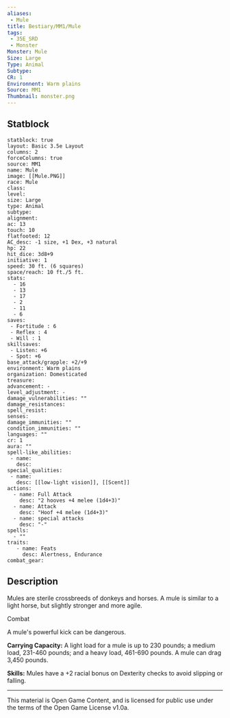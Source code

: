 ```yaml
---
aliases:
 - Mule
title: Bestiary/MM1/Mule
tags: 
 - 35E_SRD
 - Monster
Monster: Mule
Size: Large
Type: Animal
Subtype: 
CR: 1
Environnent: Warm plains
Source: MM1
Thumbnail: monster.png
---
```


## Statblock

```statblock
statblock: true
layout: Basic 3.5e Layout
columns: 2
forceColumns: true
source: MM1 
name: Mule
image: [[Mule.PNG]]
race: Mule
class: 
level: 
size: Large
type: Animal
subtype: 
alignment: 
ac: 13
touch: 10
flatfooted: 12
AC_desc: -1 size, +1 Dex, +3 natural
hp: 22
hit_dice: 3d8+9
initiative: 1
speed: 30 ft. (6 squares)
space/reach: 10 ft./5 ft.
stats:
  - 16
  - 13
  - 17
  - 2
  - 11
  - 6
saves:
 - Fortitude : 6
 - Reflex : 4
 - Will : 1
skillsaves:
 - Listen: +6
 - Spot: +6
base_attack/grapple: +2/+9
environment: Warm plains
organization: Domesticated
treasure: 
advancement: -
level_adjustment: -
damage_vulnerabilities: ""
damage_resistances: 
spell_resist: 
senses: 
damage_immunities: ""
condition_immunities: ""
languages: ""
cr: 1
aura: ""
spell-like_abilities:
 - name: 
   desc: 
special_qualities:
 - name:
   desc: [[low-light vision]], [[Scent]]
actions:
  - name: Full Attack
    desc: "2 hooves +4 melee (1d4+3)"
  - name: Attack
    desc: "Hoof +4 melee (1d4+3)"
  - name: special attacks
    desc: "-"
spells:
  - ""
traits:
   - name: Feats
     desc: Alertness, Endurance
combat_gear:  
```

## Description



Mules are sterile crossbreeds of donkeys and horses. A mule is similar to a light horse, but slightly stronger and more agile.

Combat

A mule's powerful kick can be dangerous.


**Carrying Capacity:** A light load for a mule is up to 230 pounds; a medium load, 231-460 pounds; and a heavy load, 461-690 pounds. A mule can drag 3,450 pounds.


**Skills:** Mules have a +2 racial bonus on Dexterity checks to avoid slipping or falling.

---

This material is Open Game Content, and is licensed for public use under the terms of the Open Game License v1.0a.

